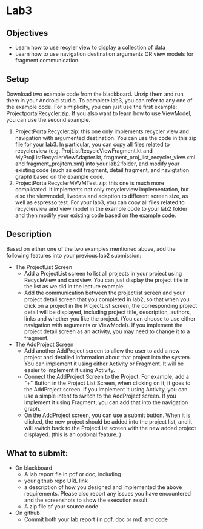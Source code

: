 # Lab3
## Objectives
- Learn how to use recyler view to display a collection of data
- Learn how to use navigation destination arguments OR view models for fragment communication. 
## Setup
Download two example code from the blackboard. Unzip them and run them in your Android studio. To complete lab3, you can refer to any one of the example code. For simiplicity, you can just use the first example: ProjectportalRecycler.zip. If you also want to learn how to use ViewModel, you can use the second example. 
1. ProjectPortalRecycler.zip: this one only implements recycler view and navigation with argumented destination. You can use the code in this zip file for your lab3. In particular, you can copy all files related to recyclerview (e.g.  ProjListRecycleViewFragment.kt and MyProjListRecyclerViewAdapter.kt, fragment_proj_list_recycler_view.xml and fragment_projitem.xml) into your lab2 folder, and modify your existing code (such as edit fragment, detail fragment, and navigtation graph) based on the example code. 
2. ProjectPortalRecyclerMVVMTest.zip: this one is much more complicated. It implements not only recyclerview implementation, but also the viewmodel, livedata and adaption to different screen size, as well as espresso test. For your lab3, you can copy all files related to recyclerview and view model in the example code to your lab2 folder and then modify your existing code based on the example code. 
 
## Description 
Based on either one of the two examples mentioned above, add the following features into your previous lab2 submission:
- The ProjectList Screen
  - Add a ProjectList screen to list all projects in your project using RecycleView and cardview. You can just display the project title in the list as we did in the lecture example.
  - Add the communication between the projectlist screen and your project detail screen that you completed in lab2, so that when you click on a project in the ProjectList screen, the corresponding project detail will be displayed, including project title, description, authors, links and whether you like the project. (You can choose to use either navigation with arguments or ViewModel). If you implement the project detail screen as an activity, you may need to change it to a fragment. 
- The AddProject Screen
  - Add another AddProject screen to allow the user to add a new project and detailed information about that project into the system. You can implement it using either Activity or Fragment. It will be easier to implement it using Activity.
  - Connect the AddProject Screen to the Project. For example, add a "+" Button in the Project List Screen, when clicking on it, it goes to the AddProject screen. If you implement it using Activity, you can use a simple intent to switch to the AddProject screen. If you implement it using Fragment, you can add that into the navigation graph. 
  - On the AddProject screen, you can use a submit button. When it is clicked, the new project should be added into the project list, and it will switch back to the ProjectList screen with the new added project displayed. (this is an optional feature. )

## What to submit: 
- On blackboard
  - A lab report fie in pdf or doc, including 
   - your github repo URL link
   - a description of how you designed and implemented the above requirements. Please also report any issues you have encountered and the screenshots to show the execution result.
  - A zip file of your source code
- On github
  - Commit both your lab report (in pdf, doc or md) and code

